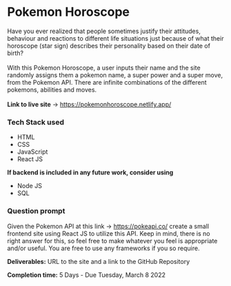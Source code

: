 # Pokemon Horoscope
Have you ever realized that people sometimes justify their attitudes, behaviour and reactions to 
different life situations just because of what their horoscope (star sign) describes their personality based on 
their date of birth? 
\
\
With this Pokemon Horoscope, a user inputs their name and the site randomly assigns them a pokemon name, 
a super power and a super move, from the Pokemon API. There are infinite combinations of the different 
pokemons, abilities and moves. 
\
\
**Link to live site** -> https://pokemonhoroscope.netlify.app/

### Tech Stack used
* HTML 
* CSS 
* JavaScript 
* React JS 

**If backend is included in any future work, consider using**
* Node JS 
* SQL 

### Question prompt 
Given the Pokemon API at this link -> https://pokeapi.co/ create a small frontend site using React JS to utilize this API. 
Keep in mind, there is no right answer for this, so feel free to make whatever you feel is appropriate and/or useful. 
You are free to use any frameworks if you so require.

**Deliverables:** 
URL to the site and a link to the GitHub Repository

**Completion time:**
5 Days - Due Tuesday, March 8 2022

